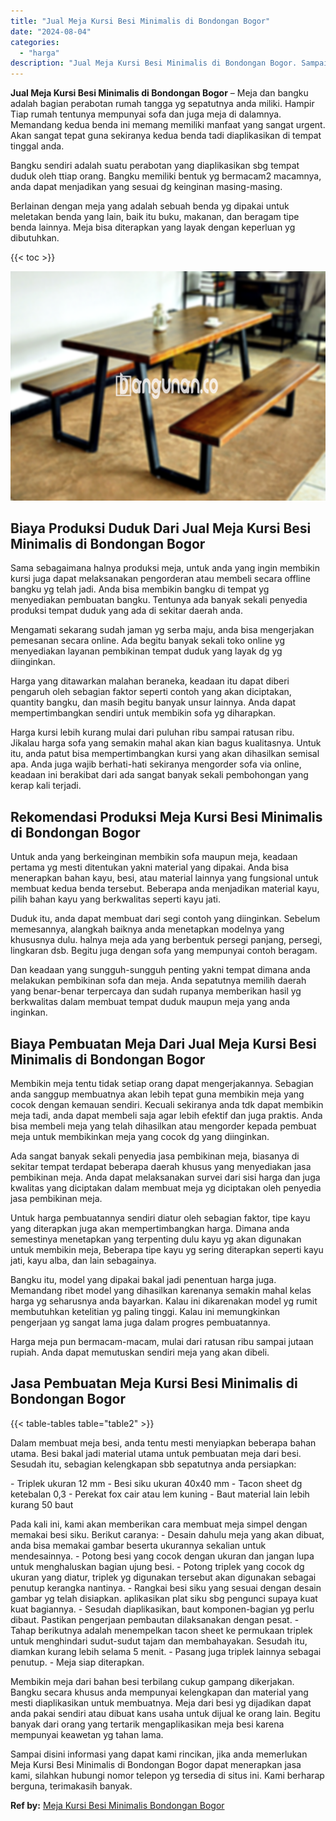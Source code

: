 ```yaml
---
title: "Jual Meja Kursi Besi Minimalis di Bondongan Bogor"
date: "2024-08-04"
categories: 
  - "harga"
description: "Jual Meja Kursi Besi Minimalis di Bondongan Bogor. Sampai disini informasi yang dapat kami rincikan, jika anda memerlukan Meja Kursi Besi Minimalis di Bondon..."
---
```


**Jual Meja Kursi Besi Minimalis di Bondongan Bogor** – Meja dan bangku adalah bagian perabotan rumah tangga yg sepatutnya anda miliki. Hampir Tiap rumah tentunya mempunyai sofa dan juga meja di dalamnya. Memandang kedua benda ini memang memiliki manfaat yang sangat urgent. Akan sangat tepat guna sekiranya kedua benda tadi diaplikasikan di tempat tinggal anda.

Bangku sendiri adalah suatu perabotan yang diaplikasikan sbg tempat duduk oleh ttiap orang. Bangku memiliki bentuk yg bermacam2 macamnya, anda dapat menjadikan yang sesuai dg keinginan masing-masing.

Berlainan dengan meja yang adalah sebuah benda yg dipakai untuk meletakan benda yang lain, baik itu buku, makanan, dan beragam tipe benda lainnya. Meja bisa diterapkan yang layak dengan keperluan yg dibutuhkan.

{{< toc >}}

![Jual Meja Kursi Besi Minimalis di Bondongan Bogor](/images/jual-meja-besi-murah19.png)

## Biaya Produksi Duduk Dari Jual Meja Kursi Besi Minimalis di Bondongan Bogor

Sama sebagaimana halnya produksi meja, untuk anda yang ingin membikin kursi juga dapat melaksanakan pengorderan atau membeli secara offline bangku yg telah jadi. Anda bisa membikin bangku di tempat yg menyediakan pembuatan bangku. Tentunya ada banyak sekali penyedia produksi tempat duduk yang ada di sekitar daerah anda.

Mengamati sekarang sudah jaman yg serba maju, anda bisa mengerjakan pemesanan secara online. Ada begitu banyak sekali toko online yg menyediakan layanan pembikinan tempat duduk yang layak dg yg diinginkan.

Harga yang ditawarkan malahan beraneka, keadaan itu dapat diberi pengaruh oleh sebagian faktor seperti contoh yang akan diciptakan, quantity bangku, dan masih begitu banyak unsur lainnya. Anda dapat mempertimbangkan sendiri untuk membikin sofa yg diharapkan.

Harga kursi lebih kurang mulai dari puluhan ribu sampai ratusan ribu. Jikalau harga sofa yang semakin mahal akan kian bagus kualitasnya. Untuk itu, anda patut bisa mempertimbangkan kursi yang akan dihasilkan semisal apa. Anda juga wajib berhati-hati sekiranya mengorder sofa via online, keadaan ini berakibat dari ada sangat banyak sekali pembohongan yang kerap kali terjadi.

## Rekomendasi Produksi Meja Kursi Besi Minimalis di Bondongan Bogor

Untuk anda yang berkeinginan membikin sofa maupun meja, keadaan pertama yg mesti ditentukan yakni material yang dipakai. Anda bisa menerapkan bahan kayu, besi, atau material lainnya yang fungsional untuk membuat kedua benda tersebut. Beberapa anda menjadikan material kayu, pilih bahan kayu yang berkwalitas seperti kayu jati.

Duduk itu, anda dapat membuat dari segi contoh yang diinginkan. Sebelum memesannya, alangkah baiknya anda menetapkan modelnya yang khususnya dulu. halnya meja ada yang berbentuk persegi panjang, persegi, lingkaran dsb. Begitu juga dengan sofa yang mempunyai contoh beragam.

Dan keadaan yang sungguh-sungguh penting yakni tempat dimana anda melakukan pembikinan sofa dan meja. Anda sepatutnya memilih daerah yang benar-benar terpercaya dan sudah rupanya memberikan hasil yg berkwalitas dalam membuat tempat duduk maupun meja yang anda inginkan.

## Biaya Pembuatan Meja Dari Jual Meja Kursi Besi Minimalis di Bondongan Bogor

Membikin meja tentu tidak setiap orang dapat mengerjakannya. Sebagian anda sanggup membuatnya akan lebih tepat guna membikin meja yang cocok dengan kemauan sendiri. Kecuali sekiranya anda tdk dapat membikin meja tadi, anda dapat membeli saja agar lebih efektif dan juga praktis. Anda bisa membeli meja yang telah dihasilkan atau mengorder kepada pembuat meja untuk membikinkan meja yang cocok dg yang diinginkan.

Ada sangat banyak sekali penyedia jasa pembikinan meja, biasanya di sekitar tempat terdapat beberapa daerah khusus yang menyediakan jasa pembikinan meja. Anda dapat melaksanakan survei dari sisi harga dan juga kwalitas yang diciptakan dalam membuat meja yg diciptakan oleh penyedia jasa pembikinan meja.

Untuk harga pembuatannya sendiri diatur oleh sebagian faktor, tipe kayu yang diterapkan juga akan mempertimbangkan harga. Dimana anda semestinya menetapkan yang terpenting dulu kayu yg akan digunakan untuk membikin meja, Beberapa tipe kayu yg sering diterapkan seperti kayu jati, kayu alba, dan lain sebagainya.

Bangku itu, model yang dipakai bakal jadi penentuan harga juga. Memandang ribet model yang dihasilkan karenanya semakin mahal kelas harga yg seharusnya anda bayarkan. Kalau ini dikarenakan model yg rumit membutuhkan ketelitian yg paling tinggi. Kalau ini memungkinkan pengerjaan yg sangat lama juga dalam progres pembuatannya.

Harga meja pun bermacam-macam, mulai dari ratusan ribu sampai jutaan rupiah. Anda dapat memutuskan sendiri meja yang akan dibeli.

## Jasa Pembuatan Meja Kursi Besi Minimalis di Bondongan Bogor

{{< table-tables table="table2" >}}

Dalam membuat meja besi, anda tentu mesti menyiapkan beberapa bahan utama. Besi bakal jadi material utama untuk pembuatan meja dari besi. Sesudah itu, sebagian kelengkapan sbb sepatutnya anda persiapkan:

\- Triplek ukuran 12 mm - Besi siku ukuran 40x40 mm - Tacon sheet dg ketebalan 0,3 - Perekat fox cair atau lem kuning - Baut material lain lebih kurang 50 baut

Pada kali ini, kami akan memberikan cara membuat meja simpel dengan memakai besi siku. Berikut caranya: - Desain dahulu meja yang akan dibuat, anda bisa memakai gambar beserta ukurannya sekalian untuk mendesainnya. - Potong besi yang cocok dengan ukuran dan jangan lupa untuk menghaluskan bagian ujung besi. - Potong triplek yang cocok dg ukuran yang diatur, triplek yg digunakan tersebut akan digunakan sebagai penutup kerangka nantinya. - Rangkai besi siku yang sesuai dengan desain gambar yg telah disiapkan. aplikasikan plat siku sbg pengunci supaya kuat kuat bagiannya. - Sesudah diaplikasikan, baut komponen-bagian yg perlu dibaut. Pastikan pengerjaan pembautan dilaksanakan dengan pesat. - Tahap berikutnya adalah menempelkan tacon sheet ke permukaan triplek untuk menghindari sudut-sudut tajam dan membahayakan. Sesudah itu, diamkan kurang lebih selama 5 menit. - Pasang juga triplek lainnya sebagai penutup. - Meja siap diterapkan.

Membikin meja dari bahan besi terbilang cukup gampang dikerjakan. Bangku secara khusus anda mempunyai kelengkapan dan material yang mesti diaplikasikan untuk membuatnya. Meja dari besi yg dijadikan dapat anda pakai sendiri atau dibuat kans usaha untuk dijual ke orang lain. Begitu banyak dari orang yang tertarik mengaplikasikan meja besi karena mempunyai keawetan yg tahan lama.

Sampai disini informasi yang dapat kami rincikan, jika anda memerlukan Meja Kursi Besi Minimalis di Bondongan Bogor dapat menerapkan jasa kami, silahkan hubungi nomor telepon yg tersedia di situs ini. Kami berharap berguna, terimakasih banyak.

**Ref by:** [Meja Kursi Besi Minimalis Bondongan Bogor](https://id.wikipedia.org/wiki/Meja)
